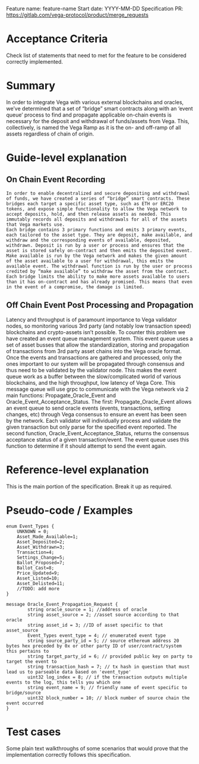 Feature name: feature-name
Start date: YYYY-MM-DD
Specification PR: https://gitlab.com/vega-protocol/product/merge_requests

# Acceptance Criteria
Check list of statements that need to met for the feature to be considered correctly implemented.

# Summary
In order to integrate Vega with various external blockchains and oracles, we’ve determined that a set of “bridge” smart contracts along with an ‘event queue’ process to find and propagate applicable on-chain events is necessary for the deposit and withdrawal of funds/assets from Vega. This, collectively, is named the Vega Ramp as it is the on- and off-ramp of all assets regardless of chain of origin.


# Guide-level explanation
## On Chain Event Recording
	In order to enable decentralized and secure depositing and withdrawal of funds, we have created a series of “bridge” smart contracts. These bridges each target a specific asset type, such as ETH or ERC20 tokens, and expose simple functionality to allow the Vega network to accept deposits, hold, and then release assets as needed. This immutably records all deposits and withdrawals for all of the assets that Vega markets use.
	Each bridge contains 3 primary functions and emits 3 primary events, each tailored to the asset type. They are deposit, make available, and withdraw and the corresponding events of available, deposited, withdrawn. Deposit is run by a user or process and ensures that the asset is stored safely on-contract and then emits the deposited event. Make available is run by the Vega network and makes the given amount of the asset available to a user for withdrawal, this emits the available event. The withdrawal function is run by the user or process credited by “make available” to withdraw the asset from the contract.
	Each bridge limits the ability to make more assets available to users than it has on-contract and has already promised. This means that even in the event of a compromise, the damage is limited.


## Off Chain Event Post Processing and Propagation
Latency and throughput is of paramount importance to Vega validator nodes, so monitoring various 3rd party (and notably low transaction speed) blockchains and crypto-assets isn’t possible. To counter this problem we have created an event queue management system. This event queue uses a set of asset busses that allow the standardization, storing and propagation of transactions from 3rd party asset chains into the Vega oracle format. Once the events and transactions are gathered and processed, only the ones important to our system will be propagated through consensus and thus need to be validated by the validator node. This makes the event queue work as a buffer between the slow/complicated world of various blockchains, and the high throughput, low latency of Vega Core.
This message queue will use grpc to communicate with the Vega network via 2 main functions: Propagate_Oracle_Event and Oracle_Event_Acceptance_Status. The first: Propagate_Oracle_Event  allows an event queue to send oracle events (events, transactions, setting changes, etc) through Vega consensus to ensure an event has been seen by the network. Each validator will individually process and validate the given transaction but only parse for the specified event reported.
The second function, Oracle_Event_Acceptance_Status, returns the consensus acceptance status of a given transaction/event. The event queue uses this function to determine if it should attempt to send the event again.


# Reference-level explanation
This is the main portion of the specification. Break it up as required.

# Pseudo-code / Examples
```
enum Event_Types {
    UNKNOWN = 0;
    Asset_Made_Available=1;
    Asset_Deposited=2;
    Asset_Withdrawn=3;
    Transaction=4;
    Settings_Change=5;
    Ballot_Proposed=7;
    Ballot_Cast=8;
    Price_Updated=9;
    Asset_Listed=10;
    Asset_Delisted=11;
    //TODO: add more
}
```

```
message Oracle_Event_Propagation_Request {
        string oracle_source = 1; //address of oracle
        string asset_source = 2; //asset source according to that oracle
        string asset_id = 3; //ID of asset specific to that asset_source
        Event_Types event_type = 4; // enumerated event type
        string source_party_id = 5; // source ethereum address 20 bytes hex preceded by 0x or other party ID of user/contract/system this pertains to
        string target_party_id = 6; // provided public key on party to target the event to
        string transaction_hash = 7; // tx hash in question that must lead us to parseable data based on 'event_type'
        uint32 log_index = 8; // if the transaction outputs multiple events to the log, this tells you which one
        string event_name = 9; // friendly name of event specific to bridge/source
        uint32 block_number = 10; // block number of source chain the event occurred 
}
```

# Test cases
Some plain text walkthroughs of some scenarios that would prove that the implementation correctly follows this specification.